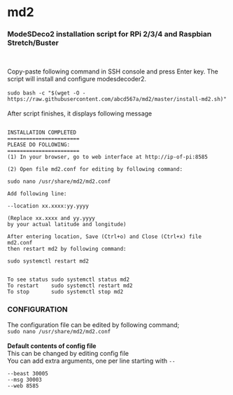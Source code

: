 # md2
### ModeSDeco2 installation script for RPi 2/3/4 and Raspbian Stretch/Buster

</br>

Copy-paste following command in SSH console and press Enter key. The script will install and configure modesdecoder2. </br></br>
`sudo bash -c "$(wget -O - https://raw.githubusercontent.com/abcd567a/md2/master/install-md2.sh)" `</br></br>
After script finishes, it displays following message
```

INSTALLATION COMPLETED
=======================
PLEASE DO FOLLOWING:
=======================
(1) In your browser, go to web interface at http://ip-of-pi:8585

(2) Open file md2.conf for editing by following command:

sudo nano /usr/share/md2/md2.conf

Add following line:

--location xx.xxxx:yy.yyyy

(Replace xx.xxxx and yy.yyyy
by your actual latitude and longitude)

After entering location, Save (Ctrl+o) and Close (Ctrl+x) file md2.conf
then restart md2 by following command:

sudo systemctl restart md2


To see status sudo systemctl status md2
To restart    sudo systemctl restart md2
To stop       sudo systemctl stop md2
```

### CONFIGURATION </br>
The configuration file can be edited by following command; </br>
`sudo nano /usr/share/md2/md2.conf ` </br></br>
**Default contents of config file**</br>
This can be changed by editing config file</br>
You can add extra arguments, one per line starting with `--` </br>

```
--beast 30005
--msg 30003
--web 8585

```
